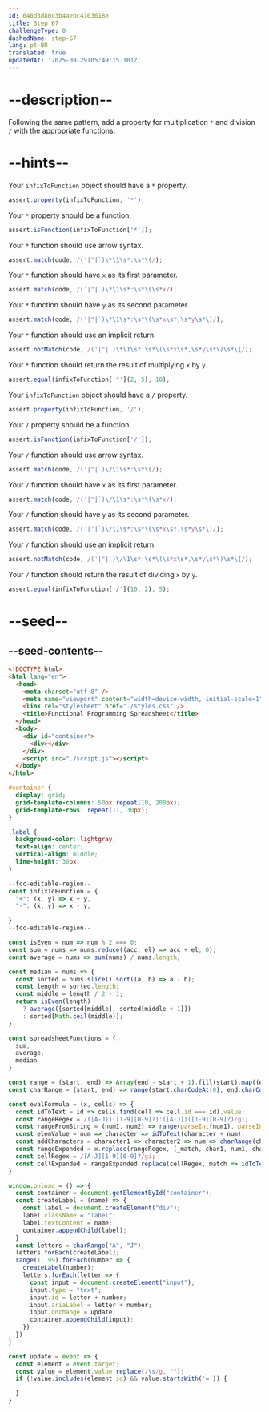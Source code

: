 ```yaml
---
id: 646d3d80c3b4aebc4103618e
title: Step 67
challengeType: 0
dashedName: step-67
lang: pt-BR
translated: true
updatedAt: '2025-09-29T05:49:15.101Z'
---
```


# --description--

Following the same pattern, add a property for multiplication `*` and division `/` with the appropriate functions.

# --hints--

Your `infixToFunction` object should have a `*` property.

```js
assert.property(infixToFunction, '*');
```

Your `*` property should be a function.

```js
assert.isFunction(infixToFunction['*']);
```

Your `*` function should use arrow syntax.

```js
assert.match(code, /('|"|`)\*\1\s*:\s*\(/);
```

Your `*` function should have `x` as its first parameter.

```js
assert.match(code, /('|"|`)\*\1\s*:\s*\(\s*x/);
```

Your `*` function should have `y` as its second parameter.

```js
assert.match(code, /('|"|`)\*\1\s*:\s*\(\s*x\s*,\s*y\s*\)/);
```

Your `*` function should use an implicit return.

```js
assert.notMatch(code, /('|"|`)\*\1\s*:\s*\(\s*x\s*,\s*y\s*\)\s*\{/);
```

Your `*` function should return the result of multiplying `x` by `y`.

```js
assert.equal(infixToFunction['*'](2, 5), 10);
```

Your `infixToFunction` object should have a `/` property.

```js
assert.property(infixToFunction, '/');
```

Your `/` property should be a function.

```js
assert.isFunction(infixToFunction['/']);
```

Your `/` function should use arrow syntax.

```js
assert.match(code, /('|"|`)\/\1\s*:\s*\(/);
```

Your `/` function should have `x` as its first parameter.

```js
assert.match(code, /('|"|`)\/\1\s*:\s*\(\s*x/);
```

Your `/` function should have `y` as its second parameter.

```js
assert.match(code, /('|"|`)\/\1\s*:\s*\(\s*x\s*,\s*y\s*\)/);
```

Your `/` function should use an implicit return.

```js
assert.notMatch(code, /('|"|`)\/\1\s*:\s*\(\s*x\s*,\s*y\s*\)\s*\{/);
```

Your `/` function should return the result of dividing `x` by `y`.

```js
assert.equal(infixToFunction['/'](10, 2), 5);
```

# --seed--

## --seed-contents--

```html
<!DOCTYPE html>
<html lang="en">
  <head>
    <meta charset="utf-8" />
    <meta name="viewport" content="width=device-width, initial-scale=1" />
    <link rel="stylesheet" href="./styles.css" />
    <title>Functional Programming Spreadsheet</title>
  </head>
  <body>
    <div id="container">
      <div></div>
    </div>
    <script src="./script.js"></script>
  </body>
</html>
```

```css
#container {
  display: grid;
  grid-template-columns: 50px repeat(10, 200px);
  grid-template-rows: repeat(11, 30px);
}

.label {
  background-color: lightgray;
  text-align: center;
  vertical-align: middle;
  line-height: 30px;
}
```

```js
--fcc-editable-region--
const infixToFunction = {
  "+": (x, y) => x + y,
  "-": (x, y) => x - y,

}
--fcc-editable-region--

const isEven = num => num % 2 === 0;
const sum = nums => nums.reduce((acc, el) => acc + el, 0);
const average = nums => sum(nums) / nums.length;

const median = nums => {
  const sorted = nums.slice().sort((a, b) => a - b);
  const length = sorted.length;
  const middle = length / 2 - 1;
  return isEven(length)
    ? average([sorted[middle], sorted[middle + 1]])
    : sorted[Math.ceil(middle)];
}

const spreadsheetFunctions = {
  sum,
  average,
  median
}

const range = (start, end) => Array(end - start + 1).fill(start).map((element, index) => element + index);
const charRange = (start, end) => range(start.charCodeAt(0), end.charCodeAt(0)).map(code => String.fromCharCode(code));

const evalFormula = (x, cells) => {
  const idToText = id => cells.find(cell => cell.id === id).value;
  const rangeRegex = /([A-J])([1-9][0-9]?):([A-J])([1-9][0-9]?)/gi;
  const rangeFromString = (num1, num2) => range(parseInt(num1), parseInt(num2));
  const elemValue = num => character => idToText(character + num);
  const addCharacters = character1 => character2 => num => charRange(character1, character2).map(elemValue(num));
  const rangeExpanded = x.replace(rangeRegex, (_match, char1, num1, char2, num2) => rangeFromString(num1, num2).map(addCharacters(char1)(char2)));
  const cellRegex = /[A-J][1-9][0-9]?/gi;
  const cellExpanded = rangeExpanded.replace(cellRegex, match => idToText(match.toUpperCase()));
}

window.onload = () => {
  const container = document.getElementById("container");
  const createLabel = (name) => {
    const label = document.createElement("div");
    label.className = "label";
    label.textContent = name;
    container.appendChild(label);
  }
  const letters = charRange("A", "J");
  letters.forEach(createLabel);
  range(1, 99).forEach(number => {
    createLabel(number);
    letters.forEach(letter => {
      const input = document.createElement("input");
      input.type = "text";
      input.id = letter + number;
      input.ariaLabel = letter + number;
      input.onchange = update;
      container.appendChild(input);
    })
  })
}

const update = event => {
  const element = event.target;
  const value = element.value.replace(/\s/g, "");
  if (!value.includes(element.id) && value.startsWith('=')) {

  }
}
```
